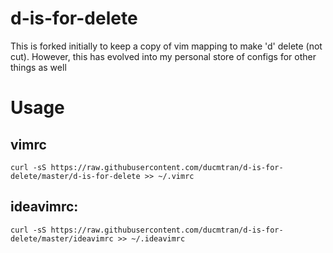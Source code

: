 d-is-for-delete
==========

This is forked initially to keep a copy of vim mapping to make 'd' delete (not cut). However, this has evolved into my personal store of configs for other things as well

# Usage

## vimrc
```
curl -sS https://raw.githubusercontent.com/ducmtran/d-is-for-delete/master/d-is-for-delete >> ~/.vimrc 
```

## ideavimrc:
```
curl -sS https://raw.githubusercontent.com/ducmtran/d-is-for-delete/master/ideavimrc >> ~/.ideavimrc
```
